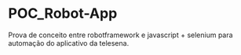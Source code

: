 # POC_Robot-App
Prova de conceito entre robotframework e javascript + selenium para automação do aplicativo da telesena.
